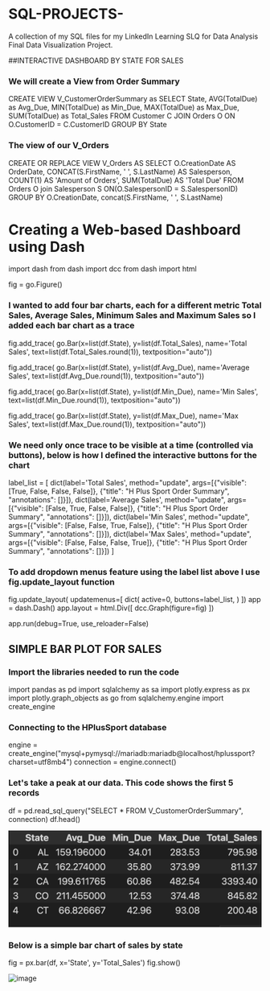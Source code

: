 # SQL-PROJECTS-
A collection of my SQL files for my LinkedIn Learning SLQ for Data Analysis Final Data Visualization Project.

##INTERACTIVE DASHBOARD BY STATE FOR SALES

### We will create a View from Order Summary 
 CREATE VIEW V_CustomerOrderSummary as
SELECT State,
  AVG(TotalDue) as Avg_Due,
  MIN(TotalDue) as Min_Due,
  MAX(TotalDue) as Max_Due,
  SUM(TotalDue) as Total_Sales
FROM Customer C
  JOIN Orders O ON O.CustomerID = C.CustomerID
GROUP BY State

### The view of our V_Orders
CREATE OR REPLACE VIEW V_Orders AS
SELECT O.CreationDate AS OrderDate,
  CONCAT(S.FirstName, ' ', S.LastName) AS Salesperson,
  COUNT(1) AS 'Amount of Orders',
  SUM(TotalDue) AS 'Total Due'
FROM Orders O
  join Salesperson S ON(O.SalespersonID = S.SalespersonID)
GROUP BY O.CreationDate,
  concat(S.FirstName, ' ', S.LastName)
  
# Creating a Web-based Dashboard using Dash
import dash
from dash import dcc
from dash import html

fig = go.Figure()

### I wanted to add four bar charts, each for a different metric Total Sales, Average Sales, Minimum Sales and Maximum Sales so I added each bar chart as a trace

fig.add_trace(
    go.Bar(x=list(df.State),
        y=list(df.Total_Sales),
        name='Total Sales',
        text=list(df.Total_Sales.round(1)),
           textposition="auto"))

fig.add_trace(
    go.Bar(x=list(df.State),
           y=list(df.Avg_Due),
           name='Average Sales',
           text=list(df.Avg_Due.round(1)),
           textposition="auto"))

fig.add_trace(
    go.Bar(x=list(df.State),
           y=list(df.Min_Due),
           name='Min Sales',
           text=list(df.Min_Due.round(1)),
           textposition="auto"))

fig.add_trace(
    go.Bar(x=list(df.State),
           y=list(df.Max_Due),
           name='Max Sales',
           text=list(df.Max_Due.round(1)),
           textposition="auto"))

### We need only once trace to be visible at a time (controlled via buttons), below is how I defined the interactive buttons for the chart

label_list = [
    dict(label='Total Sales',
          method="update",
        args=[{"visible": [True, False, False, False]},
               {"title": "H Plus Sport Order Summary",
                "annotations": []}]),
    dict(label='Average Sales',
         method="update",
         args=[{"visible": [False, True, False, False]},
               {"title": "H Plus Sport Order Summary",
               "annotations": []}]),
    dict(label='Min Sales',
          method="update",
        args=[{"visible": [False, False, True, False]},
               {"title": "H Plus Sport Order Summary",
                "annotations": []}]),
    dict(label='Max Sales',
         method="update",
         args=[{"visible": [False, False, False, True]},
               {"title": "H Plus Sport Order Summary",
               "annotations": []}])
]

### To add dropdown menus feature using the label list above I use fig.update_layout function  
  
fig.update_layout(
    updatemenus=[
        dict(
            active=0,
            buttons=label_list,
        )
    ])
app = dash.Dash()
app.layout = html.Div([
    dcc.Graph(figure=fig)
])

app.run(debug=True, use_reloader=False)

## SIMPLE BAR PLOT FOR SALES

### Import the libraries needed to run the code
import pandas as pd
import sqlalchemy as sa
import plotly.express as px
import plotly.graph_objects as go
from sqlalchemy.engine import create_engine

### Connecting to the HPlusSport database
engine = create_engine("mysql+pymysql://mariadb:mariadb@localhost/hplussport?charset=utf8mb4")
connection = engine.connect()

### Let's take a peak at our data. This code shows the first 5 records
df = pd.read_sql_query("SELECT * FROM V_CustomerOrderSummary",
                       connection)
df.head()

![Alt image](https://github.com/anjami-a/SQL-SALES-PROJECT-/blob/823f8e32f45525767516f0cf4c5dc87e3246e9ab/Screenshot%202025-04-20%20at%206.08.41%20AM.png)   

### Below is a simple bar chart of sales by state
fig = px.bar(df, x='State', y='Total_Sales')
fig.show()

![image](https://github.com/user-attachments/assets/f71ebb60-dc32-4f9a-a6e5-fa87de914e54)



  

